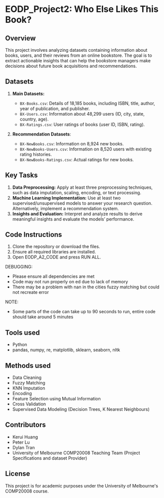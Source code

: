 # EODP_Project2: Who Else Likes This Book?

## Overview
This project involves analyzing datasets containing information about books, users, and their reviews from an online bookstore. The goal is to extract actionable insights that can help the bookstore managers make decisions about future book acquisitions and recommendations.

## Datasets
1. **Main Datasets:**
   - `BX-Books.csv`: Details of 18,185 books, including ISBN, title, author, year of publication, and publisher.
   - `BX-Users.csv`: Information about 48,299 users (ID, city, state, country, age).
   - `BX-Ratings.csv`: User ratings of books (user ID, ISBN, rating).

2. **Recommendation Datasets**:
   - `BX-NewBooks.csv`: Information on 8,924 new books.
   - `BX-NewBooks-Users.csv`: Information on 8,520 users with existing rating histories.
   - `BX-NewBooks-Ratings.csv`: Actual ratings for new books.

## Key Tasks
1. **Data Preprocessing:** Apply at least three preprocessing techniques, such as data imputation, scaling, encoding, or text processing.
2. **Machine Learning Implementation:** Use at least two supervised/unsupervised models to answer your research question. Alternatively, implement a recommendation system.
3. **Insights and Evaluation:** Interpret and analyze results to derive meaningful insights and evaluate the models’ performance.

## Code Instructions
1. Clone the repository or download the files.
2. Ensure all required libraries are installed.
3. Open EODP_A2_CODE and press RUN ALL.

DEBUGGING:
- Please ensure all dependencies are met
- Code may not run properly on ed due to lack of memory
- There may be a problem with nan in the cities fuzzy matching but could not recreate error

NOTE:
- Some parts of the code can take up to 90 seconds to run, entire code should take around 5 minutes

## Tools used  
- Python
- pandas, numpy, re, matplotlib, sklearn, seaborn, nltk

## Methods used 
- Data Cleaning
- Fuzzy Matching
- KNN Imputation
- Encoding
- Feature Selection using Mutual Information
- Cross Validation
- Supervised Data Modeling (Decision Trees, K Nearest Neighbours)

## Contributors
- Kerui Huang
- Peter Lu
- Dylan Tran
- University of Melbourne COMP20008 Teaching Team (Project Specifications and dataset Provider)

## License
This project is for academic purposes under the University of Melbourne's COMP20008 course.
